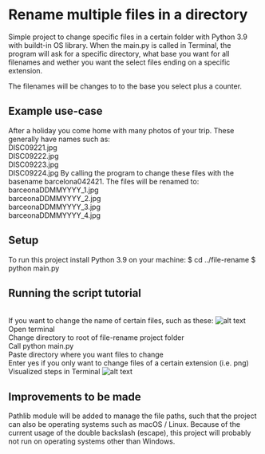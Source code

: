 # Rename multiple files in a directory

Simple project to change specific files in a certain folder with Python 3.9 with buildt-in OS library.
When the main.py is called in Terminal, the program will ask for a specific directory,
what base you want for all filenames and wether you want the select files ending on a specific extension.

The filenames will be changes to to the base you select plus a counter.

## Example use-case

After a holiday you come home with many photos of your trip. These generally have names such as:
<br>DISC09221.jpg
<br>DISC09222.jpg
<br>DISC09223.jpg
<br>DISC09224.jpg
By calling the program to change these files with the basename barcelona042421. The files will be renamed to:
<br>barceonaDDMMYYYY_1.jpg
<br>barceonaDDMMYYYY_2.jpg
<br>barceonaDDMMYYYY_3.jpg
<br>barceonaDDMMYYYY_4.jpg

## Setup

To run this project install Python 3.9 on your machine:
$ cd ../file-rename
$ python main.py

## Running the script tutorial

<br> If you want to change the name of certain files, such as these:
![alt text](https://github.com/tvanrijsselt/file-renamer/master/tutorial_mages/files.png?raw=true)
<br> Open terminal
<br> Change directory to root of file-rename project folder
<br> Call python main.py
<br> Paste directory where you want files to change
<br> Enter yes if you only want to change files of a certain extension (i.e. png)
<br> Visualized steps in Terminal
![alt text](https://github.com/tvanrijsselt/file-renamer/master/tutorial_mages/screenshotfinal.png?raw=true)


## Improvements to be made

Pathlib module will be added to manage the file paths, such that the project can also be operating systems such as macOS / Linux. Because of the current usage of the double backslash (escape), this project will probably not run on operating systems other than Windows.
